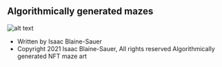 ## Algorithmically generated mazes
![alt text](https://github.com/isaacbs/blocks/blob/develop/src/animation5.gif)
 * Written by Isaac Blaine-Sauer
 * Copyright 2021 Isaac Blaine-Sauer, All rights reserved
Algorithmically generated NFT maze art


